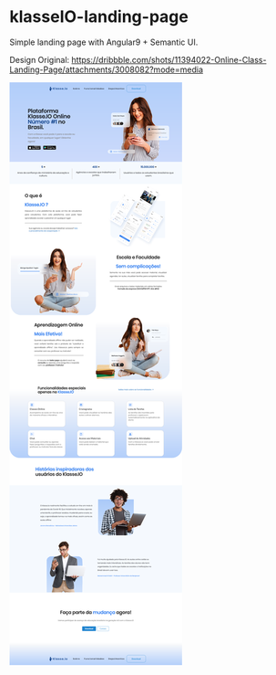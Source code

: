 # klasseIO-landing-page
Simple landing page with Angular9 + Semantic UI. 

Design Original: https://dribbble.com/shots/11394022-Online-Class-Landing-Page/attachments/3008082?mode=media


<img src="https://github.com/ivanmpe/klasseIO-landing-page/blob/master/src/assets/landing-page.png"></i>
